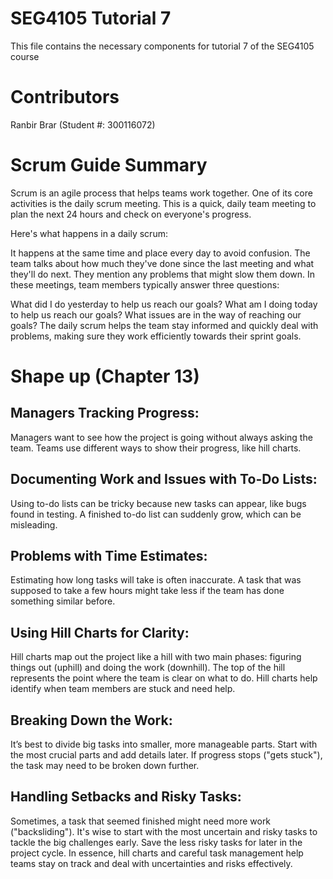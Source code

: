 # SEG4105 Tutorial 7

This file contains the necessary components for tutorial 7 of the SEG4105 course

# Contributors

Ranbir Brar (Student #: 300116072)

# Scrum Guide Summary

Scrum is an agile process that helps teams work together. One of its core activities is the daily scrum meeting. This is a quick, daily team meeting to plan the next 24 hours and check on everyone's progress.

Here's what happens in a daily scrum:

It happens at the same time and place every day to avoid confusion.
The team talks about how much they've done since the last meeting and what they'll do next.
They mention any problems that might slow them down.
In these meetings, team members typically answer three questions:

What did I do yesterday to help us reach our goals?
What am I doing today to help us reach our goals?
What issues are in the way of reaching our goals?
The daily scrum helps the team stay informed and quickly deal with problems, making sure they work efficiently towards their sprint goals.

# Shape up (Chapter 13)

## Managers Tracking Progress:

Managers want to see how the project is going without always asking the team.
Teams use different ways to show their progress, like hill charts.

## Documenting Work and Issues with To-Do Lists:

Using to-do lists can be tricky because new tasks can appear, like bugs found in testing.
A finished to-do list can suddenly grow, which can be misleading.

## Problems with Time Estimates:

Estimating how long tasks will take is often inaccurate.
A task that was supposed to take a few hours might take less if the team has done something similar before.

## Using Hill Charts for Clarity:

Hill charts map out the project like a hill with two main phases: figuring things out (uphill) and doing the work (downhill).
The top of the hill represents the point where the team is clear on what to do.
Hill charts help identify when team members are stuck and need help.

## Breaking Down the Work:

It’s best to divide big tasks into smaller, more manageable parts.
Start with the most crucial parts and add details later.
If progress stops ("gets stuck"), the task may need to be broken down further.

## Handling Setbacks and Risky Tasks:

Sometimes, a task that seemed finished might need more work ("backsliding").
It's wise to start with the most uncertain and risky tasks to tackle the big challenges early.
Save the less risky tasks for later in the project cycle.
In essence, hill charts and careful task management help teams stay on track and deal with uncertainties and risks effectively.
